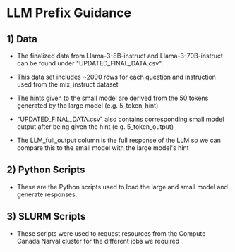 # LLM Prefix Guidance

## 1) **Data**
- The finalized data from Llama-3-8B-instruct and Llama-3-70B-instruct can be found under "UPDATED_FINAL_DATA.csv".

- This data set includes ~2000 rows for each question and instruction used from the mix_instruct dataset

- The hints given to the small model are derived from the 50 tokens generated by the large model (e.g. 5_token_hint)

- "UPDATED_FINAL_DATA.csv" also contains corresponding small model output after being given the hint (e.g. 5_token_output)

- The LLM_full_output column is the full response of the LLM so we can compare this to the small model with the large model's hint



## 2) **Python Scripts**

- These are the Python scripts used to load the large and small model and generate responses.

## 3) **SLURM Scripts**

- These scripts were used to request resources from the Compute Canada Narval cluster for the different jobs we required

